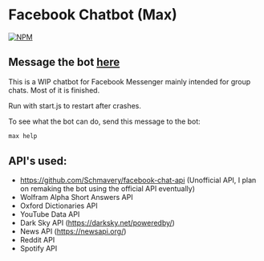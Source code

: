# Facebook Chatbot (Max)

[![NPM](https://nodei.co/npm/max-chatbot.png?compact=true)](https://www.npmjs.com/package/max-chatbot)

## Message the bot [here](https://www.facebook.com/profile.php?id=100015922144680)

This is a WIP chatbot for Facebook Messenger mainly intended for group chats. Most of it is finished.

Run with start.js to restart after crashes.

To see what the bot can do, send this message to the bot:
```bash
max help
```



## API's used:
 * https://github.com/Schmavery/facebook-chat-api (Unofficial API, I plan on remaking the bot using the official API eventually)
 * Wolfram Alpha Short Answers API
 * Oxford Dictionaries API
 * YouTube Data API
 * Dark Sky API (https://darksky.net/poweredby/)
 * News API (https://newsapi.org/)
 * Reddit API
 * Spotify API
